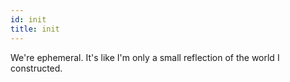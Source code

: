 ```yaml
---
id: init
title: init
---
```


We're ephemeral. It's like I'm only a small reflection of the world I constructed.
